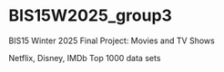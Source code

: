 # BIS15W2025_group3

BIS15 Winter 2025 Final Project: Movies and TV Shows

Netflix, Disney, IMDb Top 1000 data sets